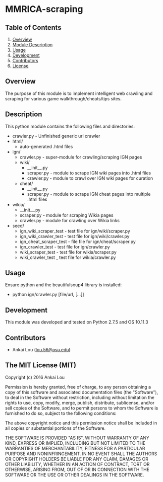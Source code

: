 MMRICA-scraping
===============

## Table of Contents
1. [Overview](#overview)
2. [Module Description](#description)
3. [Usage](#usage)
4. [Development](#development)
5. [Contributors](#contributors)
6. [License](#the-mit-license)

## Overview
The purpose of this module is to implement intelligent web crawling and scraping for various game walkthrough/cheats/tips sites.

## Description
This python module contains the following files and directories:

* crawler.py - Unfinished generic url crawler
* html/
  * auto-generated .html files
* ign/
  * crawler.py - super-module for crawling/scraping IGN pages
  * wiki/
    * \_\_init\_\_.py
    * scraper.py - module to scrape IGN wiki pages into .html files
    * crawler.py - module to crawl over IGN wiki pages for curation
  * cheat/
    * \_\_init\_\_.py
    * scraper.py - module to scrape IGN cheat pages into multiple .html files
* wikia/
  * \_\_init\_\_.py
  * scraper.py - module for scraping Wikia pages
  * crawler.py - module for crawling over Wikia links
* seed/
  * ign_wiki_scraper_test - test file for ign/wiki/scraper.py
  * ign_wiki_crawler_test - test file for ign/wiki/crawler.py
  * ign_cheat_scraper_test - file file for ign/cheat/scraper.py
  * ign_crawler_test - test file for ign/crawler.py
  * wiki_scraper_test - test file for wikia/scraper.py
  * wiki_crawler_test _ test file for wikia/crawler.py

## Usage
Ensure python and the beautifulsoup4 library is installed:

* python ign/crawler.py [file/url, [...]]

## Development
This module was developed and tested on Python 2.7.5 and OS 10.11.3

## Contributors
* Ankai Lou (lou.56@osu.edu)

## The MIT License (MIT)

Copyright (c) 2016 Ankai Lou

Permission is hereby granted, free of charge, to any person obtaining a copy
of this software and associated documentation files (the "Software"), to deal
in the Software without restriction, including without limitation the rights
to use, copy, modify, merge, publish, distribute, sublicense, and/or sell
copies of the Software, and to permit persons to whom the Software is
furnished to do so, subject to the following conditions:

The above copyright notice and this permission notice shall be included in all
copies or substantial portions of the Software.

THE SOFTWARE IS PROVIDED "AS IS", WITHOUT WARRANTY OF ANY KIND, EXPRESS OR
IMPLIED, INCLUDING BUT NOT LIMITED TO THE WARRANTIES OF MERCHANTABILITY,
FITNESS FOR A PARTICULAR PURPOSE AND NONINFRINGEMENT. IN NO EVENT SHALL THE
AUTHORS OR COPYRIGHT HOLDERS BE LIABLE FOR ANY CLAIM, DAMAGES OR OTHER
LIABILITY, WHETHER IN AN ACTION OF CONTRACT, TORT OR OTHERWISE, ARISING FROM,
OUT OF OR IN CONNECTION WITH THE SOFTWARE OR THE USE OR OTHER DEALINGS IN THE
SOFTWARE.
